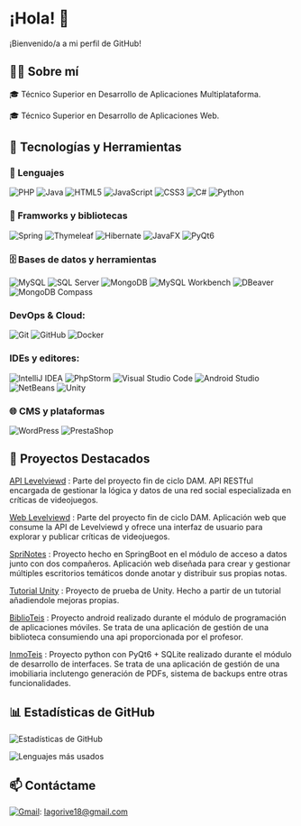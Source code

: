 # ¡Hola! 👋

¡Bienvenido/a a mi perfil de GitHub!

## 👨‍🎓 Sobre mí

🎓 Técnico Superior en Desarrollo de Aplicaciones Multiplataforma.

🎓 Técnico Superior en Desarrollo de Aplicaciones Web.

## 🚀 Tecnologías y Herramientas

### 💬 Lenguajes

![PHP](https://img.shields.io/badge/-PHP-777BB4?style=flat&logo=php&logoColor=white)
![Java](https://img.shields.io/badge/-Java-007396?style=flat&logo=java&logoColor=white)
![HTML5](https://img.shields.io/badge/-HTML5-E34F26?style=flat&logo=html5&logoColor=white)
![JavaScript](https://img.shields.io/badge/-JavaScript-F7DF1E?style=flat&logo=javascript&logoColor=black)
![CSS3](https://img.shields.io/badge/-CSS3-1572B6?style=flat&logo=css3&logoColor=white)
![C#](https://img.shields.io/badge/-CSharp-239120?style=flat&logo=c-sharp&logoColor=white)
![Python](https://img.shields.io/badge/-Python-3776AB?style=flat&logo=python&logoColor=white)

### 💬 Framworks y bibliotecas

![Spring](https://img.shields.io/badge/-Spring-6DB33F?style=flat&logo=spring&logoColor=white)
![Thymeleaf](https://img.shields.io/badge/-Thymeleaf-005F0F?style=flat&logo=leaflet&logoColor=white)
![Hibernate](https://img.shields.io/badge/-Hibernate-59666C?style=flat&logo=hibernate&logoColor=white)
![JavaFX](https://img.shields.io/badge/-JavaFX-000000?style=flat&logo=java&logoColor=white)
![PyQt6](https://img.shields.io/badge/-PyQt6-41CD52?style=flat&logo=python&logoColor=white)


 ### 🗄️ Bases de datos y herramientas
![MySQL](https://img.shields.io/badge/-MySQL-4479A1?style=flat&logo=mysql&logoColor=white)
![SQL Server](https://img.shields.io/badge/-SQL%20Server-CC2927?style=flat&logo=microsoft-sql-server&logoColor=white)
![MongoDB](https://img.shields.io/badge/-MongoDB-47A248?style=flat&logo=mongodb&logoColor=white)
![MySQL Workbench](https://img.shields.io/badge/-MySQL%20Workbench-4479A1?style=flat&logo=mysql&logoColor=white)
![DBeaver](https://img.shields.io/badge/-DBeaver-372923?style=flat&logo=dbeaver&logoColor=white)
![MongoDB Compass](https://img.shields.io/badge/-MongoDB%20Compass-4DB33D?style=flat&logo=mongodb&logoColor=white)


### DevOps & Cloud:
![Git](https://img.shields.io/badge/-Git-F05032?style=flat&logo=git&logoColor=white)
![GitHub](https://img.shields.io/badge/-GitHub-181717?style=flat&logo=github&logoColor=white)
![Docker](https://img.shields.io/badge/-Docker-2496ED?style=flat&logo=docker&logoColor=white)

### IDEs y editores:
![IntelliJ IDEA](https://img.shields.io/badge/-IntelliJ%20IDEA-000000?style=flat&logo=intellij-idea&logoColor=white)
![PhpStorm](https://img.shields.io/badge/-PhpStorm-000000?style=flat&logo=phpstorm&logoColor=white)
![Visual Studio Code](https://img.shields.io/badge/-VS%20Code-007ACC?style=flat&logo=visual-studio-code&logoColor=white)
![Android Studio](https://img.shields.io/badge/-Android%20Studio-3DDC84?style=flat&logo=android-studio&logoColor=white)
![NetBeans](https://img.shields.io/badge/-NetBeans-1B6AC6?style=flat&logo=apache-netbeans-ide&logoColor=white)
![Unity](https://img.shields.io/badge/-Unity-000000?style=flat&logo=unity&logoColor=white)

### 🌐 CMS y plataformas

![WordPress](https://img.shields.io/badge/-WordPress-21759B?style=flat&logo=wordpress&logoColor=white)
![PrestaShop](https://img.shields.io/badge/-PrestaShop-DF0067?style=flat&logo=prestashop&logoColor=white)


## 📌 Proyectos Destacados
[API Levelviewd](https://github.com/iagorv/tfg-api) : Parte del proyecto fin de ciclo DAM. API RESTful encargada de gestionar la lógica y datos de una red social especializada en críticas de videojuegos.

[Web Levelviewd](https://github.com/iagorv/tfg-api) : Parte del proyecto fin de ciclo DAM. Aplicación web que consume la API de Levelviewd y ofrece una interfaz de usuario para explorar y publicar críticas de videojuegos.

[SpriNotes](https://github.com/CGAInstitution/proyectoud4-skill-tree) : Proyecto hecho en SpringBoot en el módulo de acceso a datos junto con dos compañeros. Aplicación web diseñada para crear y gestionar múltiples escritorios temáticos donde anotar y distribuir sus propias notas.

[Tutorial Unity](https://github.com/iagorv/PruebaUnity) : Proyecto de prueba de Unity. Hecho a partir de un tutorial añadiendole mejoras propias.


[BiblioTeis](https://github.com/iagorv/BiblioTeis) : Proyecto android realizado durante el módulo de programación de aplicaciones móviles. Se trata de una aplicación de gestión de una biblioteca consumiendo una api proporcionada por el profesor.

[InmoTeis](https://github.com/iagorv/InmoTeis) : Proyecto python con PyQt6 + SQLite realizado durante el módulo de desarrollo de interfaces. Se trata de una aplicación de gestión de una imobiliaria inclutengo generación de PDFs, sistema de backups entre otras funcionalidades.


## 📊 Estadísticas de GitHub

![Estadísticas de GitHub](https://github-readme-stats.vercel.app/api?username=iagorv&show_icons=true&theme=github_dark&hide=stars,prs)

![Lenguajes más usados](https://github-readme-stats.vercel.app/api/top-langs/?username=iagorv&layout=compact&theme=github_dark)

## 📫 Contáctame
[![Gmail](https://img.shields.io/badge/-Gmail-D14836?style=flat&logo=gmail&logoColor=white)](mailto:iagorive18@gmail.com): Iagorive18@gmail.com


<!--
**iagorv/iagorv** is a ✨ _special_ ✨ repository because its `README.md` (this file) appears on your GitHub profile.

Here are some ideas to get you started:

- 🔭 I’m currently working on ...
- 🌱 I’m currently learning ...
- 👯 I’m looking to collaborate on ...
- 🤔 I’m looking for help with ...
- 💬 Ask me about ...
- 📫 How to reach me: ...
- 😄 Pronouns: ...
- ⚡ Fun fact: ...
-->
